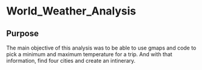 # World_Weather_Analysis
## Purpose
The main objective of this analysis was to be able to use gmaps and code to pick a minimum and maximum temperature for a trip.  And with that information, find four cities and create an intinerary.
